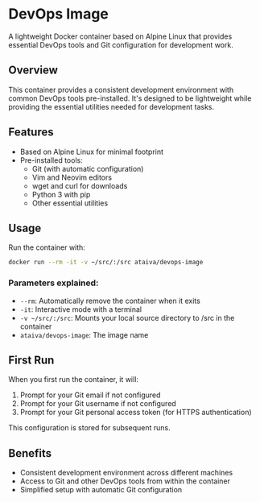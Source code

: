 # DevOps Image

A lightweight Docker container based on Alpine Linux that provides essential DevOps tools and Git configuration for development work.

## Overview

This container provides a consistent development environment with common DevOps tools pre-installed. It's designed to be lightweight while providing the essential utilities needed for development tasks.

## Features

- Based on Alpine Linux for minimal footprint
- Pre-installed tools:
  - Git (with automatic configuration)
  - Vim and Neovim editors
  - wget and curl for downloads
  - Python 3 with pip
  - Other essential utilities

## Usage

Run the container with:

```bash
docker run --rm -it -v ~/src/:/src ataiva/devops-image
```

### Parameters explained:

- `--rm`: Automatically remove the container when it exits
- `-it`: Interactive mode with a terminal
- `-v ~/src/:/src`: Mounts your local source directory to /src in the container
- `ataiva/devops-image`: The image name

## First Run

When you first run the container, it will:

1. Prompt for your Git email if not configured
2. Prompt for your Git username if not configured
3. Prompt for your Git personal access token (for HTTPS authentication)

This configuration is stored for subsequent runs.

## Benefits

- Consistent development environment across different machines
- Access to Git and other DevOps tools from within the container
- Simplified setup with automatic Git configuration
